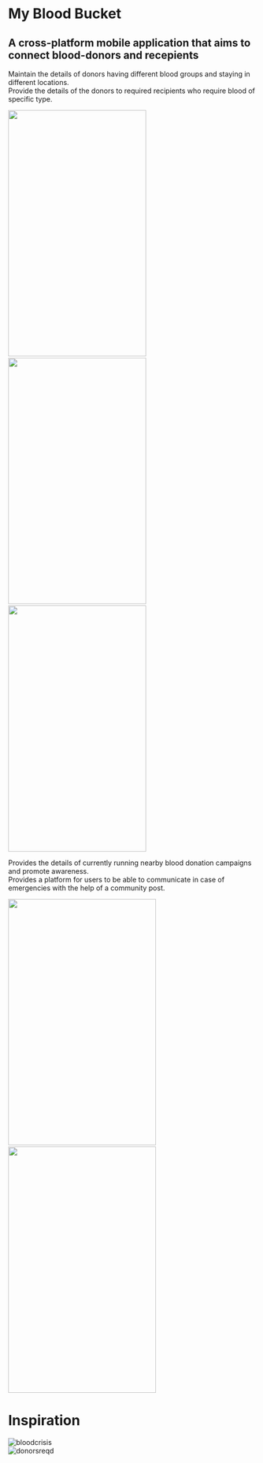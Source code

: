 # My Blood Bucket


## A cross-platform mobile application that aims to connect blood-donors and recepients

Maintain the details of donors having different blood groups and staying in different locations. <br />
Provide the details of the donors to required recipients who require blood of specific type.
<p float = "left">
<img src="https://user-images.githubusercontent.com/56845958/126059856-12692385-bc0a-443a-9d01-3ce4d9ff6369.gif" width="280" height="500"/>&emsp;
<img src = "https://user-images.githubusercontent.com/56845958/126060196-03d75d52-daad-4ed7-8823-426fc1e85e52.gif" width = "280" height = "500"/>&emsp;
<img src = "https://user-images.githubusercontent.com/56845958/126060327-6f718cbb-4ad1-45dd-b228-197ad27ab340.gif" width = "280" height = "500"/>
</p>

Provides the details of currently running nearby blood donation campaigns and promote awareness. <br />
Provides a platform for users to be able to communicate in case of emergencies with the help of a community post.
<p float = "left">
<img src="https://user-images.githubusercontent.com/56845958/126060506-7d1e5766-f642-4658-b45c-f171de804036.gif" width="300" height="500"/>&emsp;
<img src = "https://user-images.githubusercontent.com/56845958/126060512-06cf0710-eaf3-49b7-a799-83373999be92.gif" width = "300" height = "500"/>
</p>


# Inspiration
![bloodcrisis](https://user-images.githubusercontent.com/56845958/126060676-c27924b4-a841-4632-a733-a54c7ec0a255.png)
<br />
![donorsreqd](https://user-images.githubusercontent.com/56845958/126060688-09facc67-79b3-4c14-b2ac-f2c9ddeb43a9.png)
